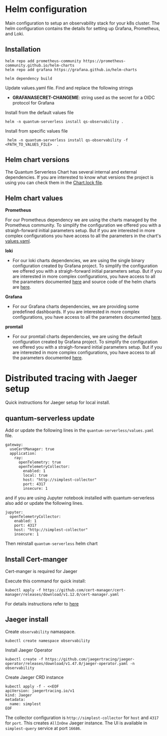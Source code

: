 # Helm configuration

Main configuration to setup an observability stack for your k8s cluster. The helm configuration contains the details for setting up Grafana, Prometheus, and Loki.

## Installation

```shell
helm repo add prometheus-community https://prometheus-community.github.io/helm-charts
helm repo add grafana https://grafana.github.io/helm-charts
```

```shell
helm dependency build
```
Update values.yaml file. Find and replace the following strings

- **GRAFANASECRET-CHANGEME**: string used as the secret for a OIDC protocol for Grafana

Install from the default values file
```shell
helm -n quantum-serverless install qs-observability .
```

Install from specific values file
```shell
 helm -n quantum-serverless install qs-observability -f <PATH_TO_VALUES_FILE>  .
```

## Helm chart versions

The Quantum Serverless Chart has several internal and external dependencies. If you are interested to know what versions the project is using you can check them in the [Chart.lock file](./Chart.lock).

## Helm chart values

**Prometheus**

For our Prometheus dependency we are using the charts managed by the Prometheus community. To simplify the configuration we offered you with a straigh-forward initial parameters setup. But if you are interested in more complex configurations you have access to all the parameters in the chart's [values.yaml](https://github.com/prometheus-community/helm-charts/blob/main/charts/kube-prometheus-stack/values.yaml).

**loki**

- For our loki charts dependencies, we are using the single binary configuration created by Grafana project. To simplify the configuration we offered you with a straigh-forward initial parameters setup.
But if you are interested in more complex configurations, you have access to all the parameters documented [here](https://grafana.com/docs/loki/next/installation/helm/) and source code of the helm charts are
[here](https://github.com/grafana/loki/tree/main/production/helm/loki).

**Grafana**

- For our Grafana charts dependencies, we are providing some predefined dashboards. If you are interested in more complex configurations, you have access to all the parameters documented [here](https://github.com/grafana/helm-charts/tree/main/charts/grafana).

**promtail**

- For our promtail charts dependencies, we are using the default configuration created by Grafana project. To simplify the configuration we offered you with a straigh-forward initial parameters setup.
But if you are interested in more complex configurations, you have access to all the parameters documented [here](https://github.com/grafana/helm-charts/blob/main/charts/promtail/README.md).

# Distributed tracing with Jaeger setup

Quick instructions for Jaeger setup for local install.

## quantum-serverless update

Add or update the following lines in the `quantum-serverless/values.yaml` file.

```
gateway:
  useCertManager: true
  application:
    ray:
      openTelemetry: true
      openTelemetryCollector:
        enabled: 1
        local: true
        host: "http://simplest-collector"
        port: 4317
        insecure: 1
```
and if you are using Jupyter notebook installed with quantum-serverless also add or update the following lines.

```
jupyter:
  openTelemetryCollector:
    enabled: 1
    port: 4317
    host: "http://simplest-collector"
    insecure: 1
```

Then reinstall `quantum-serverless` helm chart

## Install Cert-manger

Cert-manger is required for Jaeger

Execute this command for quick install:
```shell
kubectl apply -f https://github.com/cert-manager/cert-manager/releases/download/v1.12.0/cert-manager.yaml
```

For details instructions refer to [here](https://cert-manager.io/docs/installation/)

## Jaeger install

Create `observability` namaspace.
```shell
kubectl create namespace observability
```

Install Jaeger Operator
```shell
kubectl create -f https://github.com/jaegertracing/jaeger-operator/releases/download/v1.47.0/jaeger-operator.yaml -n observability
```

Create Jaeger CRD instance
```shell
kubectl apply -f - <<EOF
apiVersion: jaegertracing.io/v1
kind: Jaeger
metadata:
  name: simplest
EOF
```
The collector configuration is `http://simplest-collector` for `host` and `4317` for `port`.
This creates `AllInOne` Jaeger instance.  The UI is available in `simplest-query` service at port `16686`. 
